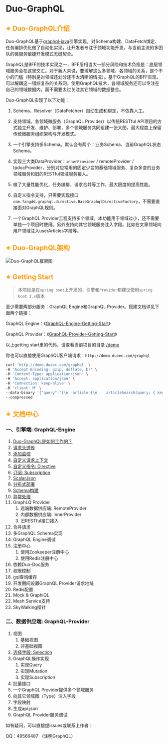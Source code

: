 # Duo-GraphQL

## <span style="color: #FF9900">※ Duo-GraphQL介绍</span>

Duo-GraphQL基于[graphql-java](https://github.com/graphql-java/graphql-java)引擎实现，对Schema构建、DataFetch绑定、任务编排优化做了自动化实现，让开发者专注于领域功能开发，与当前主流的多团队的微服务敏捷开发模式无缝契合。

GraphQL是BFF的技术实现之一，BFF层相当大一部分风险和技术负担是：底层领域服务会在这里交汇。对于新人来说，要理解这么多领域、各领域的关系，是个不小的门槛（特别是对领域还划分还不太清晰的情况）。基于GraphQL的BFF实现，可以解耦这一错综复杂的关系网。使用GraphQL技术，各领域服务还可以专注在自己的领域数据内，而不需要太过关注其它领域的数据整合。



Duo-GraphQL实现了以下功能：

1. Schema、Resolver（DataFetcher）自动生成和绑定，不依靠人工。

2. 支持领域。各领域微服务（GraphQL Provider）以传统RESTful API项目的方式独立开发、维护、部署，多个领域服务共同组建一张大图，最大程度上保留传统微服务组织架构与开发模式。

3. 一个引擎支持多Schema。默认会有两个：业务Schema、当前GraphQL状态Schema。

4. 实现三大类DataProvider：`innerProvider` / remoteProvider / tpdocProvider，分别对应常用的固定少变的基础领域服务、复杂多变的业务领域服务和旧的RESTful领域服务接入。

5. 做了大量性能优化，任务编排，请求合并等工作，最大限度的提高性能。

6. 自定义指令支持，只需要实现接口`com.fangdd.graphql.directive.BaseGraphqlDirectiveFactory`，不需要直接面对GraphQL规则。

7. 一个GraphQL Provider工程支持多个领域。本功能用于领域过小，还不需要单独一个项目时使用。另外支持向其它领域服务注入字段。比如在文章领域向用户领域注入userArticles字段等。

    

## <span style="color: #FF9900">※ Duo-GraphQL架构</span>

![Duo-GraphQL框架图](https://oss-public.fangdd.com/prod/static/FhIP4N6EHp4M4NE3VRzB-tzSIUvl.png)



## <span style="color: #FF9900">※ Getting Start</span>

> 本项目是在`spring boot`上开发的，引擎和`Provider`都建议使用`spring boot 2.x`版本

至少需要两部分服务：GraphQL Engine和GraphQL Provider。搭建文档详见下面两个链接：

GraphQL Engine：《[GraphQL-Engine-Getting-Start](./doc/GraphQL-Engine-Getting-Start.md)》

GraphQL Provider：《[GraphQL-Provider-Getting-Start](./doc/GraphQL-Provider-Getting-Start.md)》



以上getting start里的代码，请查看当前项目的目录 [/demo](./demo)

你也可以直接使用GraphQL客户端请求：`http://demo.duoec.com/graphql`

```bash
curl 'http://demo.duoec.com/graphql' \
-H 'Accept-Encoding: gzip, deflate, br' \
-H 'Content-Type: application/json' \
-H 'Accept: application/json' \
-H 'Connection: keep-alive' \
-H 'client: M' \
--data-binary '{"query":"{\n  article {\n    articleSearch(query: { keyword: \"1\", pageNo: 1, pageSize: 10 }) {\n      list {\n        id\n        title\n        content\n      }\n      total\n    }\n  }\n}\n","variables":{}}' \
--compressed
```



## <span style="color: #FF9900">※ 文档中心</span>

### 一、引擎端: GraphQL-Engine

1. [Duo-GraphQL是如何工作的？](./doc/how-it-work.md)
2. [请求头透传](./doc/header.md)
3. [添加监控](./doc/monitor.md)
4. [自定义请求上下文](./doc/execute-context.md)
5. [自定义指令: Directive](./doc/directive.md)
6. [订阅: Subscription](./doc/subscription.md)
7. [ScalarJson](./doc/scalar-json.md)
8. [分布式部署](./doc/distributed-deploy.md)
9. [Schema构建](./doc/schema-build.md)
10. [异常处理](./doc/exceptions.md)
11. GraphLQ Provider
    1. 远端数据供应端: RemoteProvider
    2. 内部数据供应端: InnerProvider
    3. 旧RESTful接口接入
12. 合并请求
13. 多GraphQL Schema实现
14. GraphQL Engine调试
15. 注册中心
    1. 使用Zookeeper注册中心
    2. 使用Redis注册中心
16. 依赖Duo-Doc服务
17. 权限控制
18. gql查询缓存
19. 开发期间设置GraphQL Provider请求地址
20. Redis配置
21. Mock & GraphiQL
22. Mesh Service支持
23. SkyWalking探针



### 二、数据供应端: GraphQL-Provider

1. 视图
   1. 基础视图
   2. 非基础视图
2. [选择字段: Selection](./doc/selection.md)
3. GraphQL操作实现
   1. 实现Query
   2. 实现Mutation
   3. 实现Subscription
4. 批量接口
5. 一个GraphQL Provider提供多个领域服务
6. 向其它领域图（Type）注入字段
7. 字段映射
8. 生成api.json
9. GraphQL Provider服务调试



如有疑问，可以直接提issues或联系上作者：

QQ：49566487 （注明GraphQL）